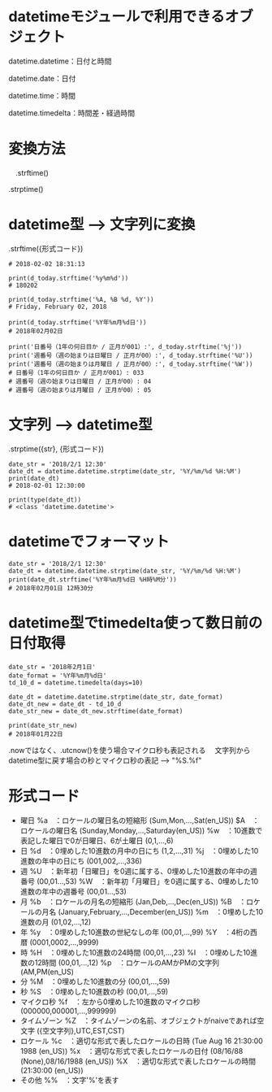  # datetimeモジュールで利用できるオブジェクト
 datetime.datetime：日付と時間
 
 datetime.date：日付
 
 datetime.time：時間
 
 datetime.timedelta：時間差・経過時間
 

# 変換方法
　.strftime()
 
  .strptime()
  
  
# datetime型 --> 文字列に変換
.strftime({形式コード})
```
# 2018-02-02 18:31:13

print(d_today.strftime('%y%m%d'))
# 180202

print(d_today.strftime('%A, %B %d, %Y'))
# Friday, February 02, 2018

print(d_today.strftime('%Y年%m月%d日'))
# 2018年02月02日

print('日番号（1年の何日目か / 正月が001）:', d_today.strftime('%j'))
print('週番号（週の始まりは日曜日 / 正月が00）:', d_today.strftime('%U'))
print('週番号（週の始まりは月曜日 / 正月が00）:', d_today.strftime('%W'))
# 日番号（1年の何日目か / 正月が001）: 033
# 週番号（週の始まりは日曜日 / 正月が00）: 04
# 週番号（週の始まりは月曜日 / 正月が00）: 05
```

# 文字列 --> datetime型
.strptime({str}, {形式コード})
```
date_str = '2018/2/1 12:30'
date_dt = datetime.datetime.strptime(date_str, '%Y/%m/%d %H:%M')
print(date_dt)
# 2018-02-01 12:30:00

print(type(date_dt))
# <class 'datetime.datetime'>
```

# datetimeでフォーマット
```
date_str = '2018/2/1 12:30'
date_dt = datetime.datetime.strptime(date_str, '%Y/%m/%d %H:%M')
print(date_dt.strftime('%Y年%m月%d日 %H時%M分'))
# 2018年02月01日 12時30分
```

# datetime型でtimedelta使って数日前の日付取得
```
date_str = '2018年2月1日'
date_format = '%Y年%m月%d日'
td_10_d = datetime.timedelta(days=10)

date_dt = datetime.datetime.strptime(date_str, date_format)
date_dt_new = date_dt - td_10_d
date_str_new = date_dt_new.strftime(date_format)

print(date_str_new)
# 2018年01月22日

```



.nowではなく、.utcnow()を使う場合マイクロ秒も表記される
　文字列からdatetime型に戻す場合の秒とマイクロ秒の表記 --> "%S.%f"


# 形式コード
- 曜日
%a　：ロケールの曜日名の短縮形 (Sum,Mon,...,Sat(en_US))
$A　：ロケールの曜日名 (Sunday,Monday,...,Saturday(en_US))
%w　：10進数で表記した曜日で0が日曜日、6が土曜日 (0,1,...,6)
- 日
%d　：0埋めした10進数の月中の日にち (1,2,...,31)
%j　：0埋めした10進数の年中の日にち (001,002,...,336)
- 週
%U　：新年初「日曜日」を0週に属する、0埋めした10進数の年中の週番号 (00,01...,53)
%W　：新年初「月曜日」を0週に属する、0埋めした10進数の年中の週番号 (00,01...,53)
- 月
%b　：ロケールの月名の短縮形 (Jan,Deb,...,Dec(en_US))
%B　：ロケールの月名 (January,February,...,December(en_US))
%m　：0埋めした10進数の月 (01,02,...,12)
- 年
%y　：0埋めした10進数の世紀なしの年 (00,01,...,99)
%Y　：4桁の西暦 (0001,0002,...,9999)
- 時
%H　：0埋めした10進数の24時間 (00,01,...,23)
%I　：0埋めした10進数の12時間 (00,01,...,12)
%p　：ロケールのAMかPMの文字列 (AM,PM(en_US)
- 分
%M　：0埋めした10進数の分 (00,01,...,59)
- 秒
%S　：0埋めした10進数の秒 (00,01,...,59)
- マイクロ秒
%f　：左から0埋めした10進数のマイクロ秒 (000000,000001,...,999999)
- タイムゾーン
%Z　：タイムゾーンの名前、オブジェクトがnaiveであれば空文字 ({空文字列},UTC,EST,CST)
- ロケール
%c　：適切な形式で表したロケールの日時 (Tue Aug 16 21:30:00 1988 (en_US))
%x　：適切な形式で表したロケールの日付 (08/16/88 (None),08/16/1988 (en_US))
%X　：適切な形式で表したロケールの時間 (21:30:00 (en_US))
- その他
%%　：文字'%'を表す
  
